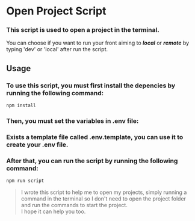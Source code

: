 # Open Project Script
### This script is used to open a project in the terminal.

You can choose if you want to run your front aiming to ***local*** or ***remote*** by typing 'dev' or 'local' after run the script.

## Usage
### To use this script, you must first install the depencies  by running the following command:
```bash
npm install
```

### Then, you must set the variables in .env file:
### Exists a template file called .env.template, you can use it to create your .env file.

### After that, you can run the script by running the following command:
```bash
npm run script
```

> I wrote this script to help me to open my projects, simply running a command in the terminal so I don't need to open the project folder and run the commands to start the project.
> <br>
I hope it can help you too.